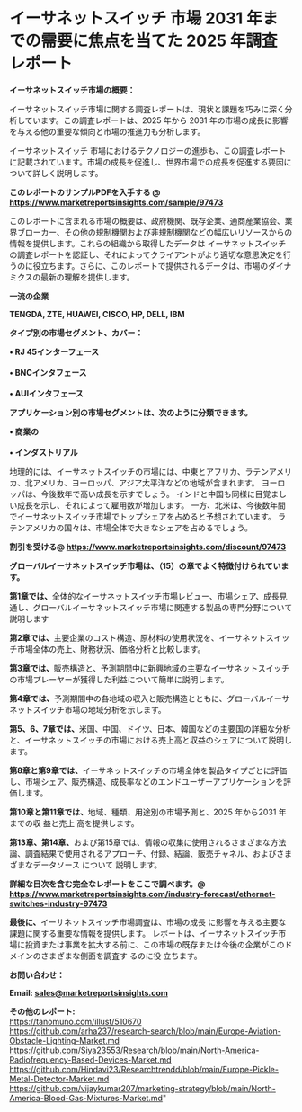 # イーサネットスイッチ 市場 2031 年までの需要に焦点を当てた 2025 年調査レポート

<strong><b>イーサネットスイッチ市場の概要：</b></strong>

イーサネットスイッチ市場に関する調査レポートは、現状と課題を巧みに深く分析しています。この調査レポートは、2025 年から 2031 年の市場の成長に影響を与える他の重要な傾向と市場の推進力も分析します。

イーサネットスイッチ 市場におけるテクノロジーの進歩も、この調査レポートに記載されています。市場の成長を促進し、世界市場での成長を促進する要因について詳しく説明します。

<strong>このレポートのサンプルPDFを入手する @ <a href=https://www.marketreportsinsights.com/sample/97473>https://www.marketreportsinsights.com/sample/97473</a></strong>

このレポートに含まれる市場の概要は、政府機関、既存企業、通商産業協会、業界ブローカー、その他の規制機関および非規制機関などの幅広いリソースからの情報を提供します。これらの組織から取得したデータは イーサネットスイッチ の調査レポートを認証し、それによってクライアントがより適切な意思決定を行うのに役立ちます。さらに、このレポートで提供されるデータは、市場のダイナミクスの最新の理解を提供します。

<strong>一流の企業</strong>

<strong><b>TENGDA, ZTE, HUAWEI, CISCO, HP, DELL, IBM</b></strong>

<strong><b>タイプ別の市場セグメント、カバー：</b></strong>

<strong>• RJ 45インターフェース<br><br>• BNCインタフェース<br><br>• AUIインタフェース</strong>

<strong><b>アプリケーション別の市場セグメントは、次のように分類できます。</b></strong>

<strong>• 商業の<br><br>• インダストリアル</strong>

 地理的には、イーサネットスイッチの市場には、中東とアフリカ、ラテンアメリカ、北アメリカ、ヨーロッパ、アジア太平洋などの地域が含まれます。 ヨーロッパは、今後数年で高い成長を示すでしょう。 インドと中国も同様に目覚ましい成長を示し、それによって雇用数が増加します。 一方、北米は、今後数年間でイーサネットスイッチ市場でトップシェアを占めると予想されています。 ラテンアメリカの国々は、市場全体で大きなシェアを占めるでしょう。

<strong>割引を受ける@ <a href=https://www.marketreportsinsights.com/discount/97473>https://www.marketreportsinsights.com/discount/97473</a></strong>

<strong><b>グローバルイーサネットスイッチ市場は、（15）の章でよく特徴付けられています。</b></strong>

<strong><b>第</b></strong><strong><b>1章では、</b></strong>全体的なイーサネットスイッチ市場レビュー、市場シェア、成長見通し、グローバルイーサネットスイッチ市場に関連する製品の専門分野について説明します

<strong><b>第2章では、</b></strong>主要企業のコスト構造、原材料の使用状況を、イーサネットスイッチ市場全体の売上、財務状況、価格分析と比較します。

<strong><b>第3章では、</b></strong>販売構造と、予測期間中に新興地域の主要なイーサネットスイッチの市場プレーヤーが獲得した利益について簡単に説明します。

<strong><b>第4章では、</b></strong>予測期間中の各地域の収入と販売構造とともに、グローバルイーサネットスイッチ市場の地域分析を示します。

<strong><b>第5、6、7章では、</b></strong>米国、中国、ドイツ、日本、韓国などの主要国の詳細な分析と、イーサネットスイッチの市場における売上高と収益のシェアについて説明します。

<strong><b>第8章と第9章では、</b></strong>イーサネットスイッチの市場全体を製品タイプごとに評価し、市場シェア、販売構造、成長率などのエンドユーザーアプリケーションを評価します。

<strong><b>第10章と第11章では、</b></strong>地域、種類、用途別の市場予測と、2025 年から2031 年までの収 益と売上 高を提供します。

<strong><b>第13章、第14章、</b></strong>および第15章では、情報の収集に使用されるさまざまな方法論、調査結果で使用されるアプローチ、付録、結論、販売チャネル、およびさまざまなデータソース について 説明します。

<strong>詳細な目次を含む完全なレポートをここで調べます。@ <a href=https://www.marketreportsinsights.com/industry-forecast/ethernet-switches-industry-97473>https://www.marketreportsinsights.com/industry-forecast/ethernet-switches-industry-97473</a></strong>

<strong><b>最後に、</b></strong>イーサネットスイッチ市場調査は、市場の成長 に影響を</a>与える主要な課題に関する重要な情報を提供します。 レポートは、イーサネットスイッチ市場に投資または事業を拡大する前に、この市場の既存または今後の企業がこのドメインのさまざまな側面を調査す るのに役 立ちます。

<strong><b>お問い合わせ：</b></strong>

<strong>Email: </strong><a href=mailto:sales@marketreportsinsights.com><strong>sales@marketreportsinsights.com</strong></a>

<strong>その他のレポート:</strong>
<br>
<a href=https://tanomuno.com/illust/510670>https://tanomuno.com/illust/510670</a>
<br>
<a href=https://github.com/arha237/research-search/blob/main/Europe-Aviation-Obstacle-Lighting-Market.md>https://github.com/arha237/research-search/blob/main/Europe-Aviation-Obstacle-Lighting-Market.md</a>
<br>
<a href=https://github.com/Siya23553/Research/blob/main/North-America-Radiofrequency-Based-Devices-Market.md>https://github.com/Siya23553/Research/blob/main/North-America-Radiofrequency-Based-Devices-Market.md</a>
<br>
<a href=https://github.com/Hindavi23/Researchtrendd/blob/main/Europe-Pickle-Metal-Detector-Market.md>https://github.com/Hindavi23/Researchtrendd/blob/main/Europe-Pickle-Metal-Detector-Market.md</a>
<br>
<a href=https://github.com/vijaykumar207/marketing-strategy/blob/main/North-America-Blood-Gas-Mixtures-Market.md>https://github.com/vijaykumar207/marketing-strategy/blob/main/North-America-Blood-Gas-Mixtures-Market.md</a>"
